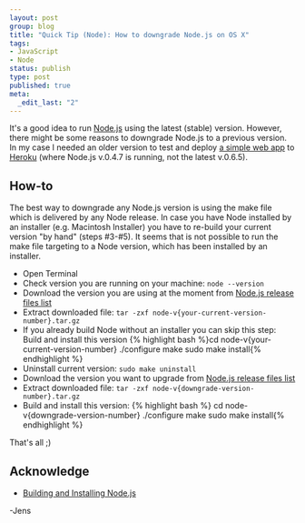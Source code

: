 ```yaml
--- 
layout: post
group: blog
title: "Quick Tip (Node): How to downgrade Node.js on OS X"
tags: 
- JavaScript
- Node
status: publish
type: post
published: true
meta: 
  _edit_last: "2"
---
```

It's a good idea to run [Node.js](http://nodejs.org/) using the latest (stable) version. However, there might be some reasons to downgrade Node.js to a previous version. In my case I needed an older version to test and deploy [a simple web app](http://nodejs-coffeescript-login.herokuapp.com/) to [Heroku](http://heroku.com) (where Node.js v.0.4.7 is running, not the latest v.0.6.5).

<!--more-->

## How-to

The best way to downgrade any Node.js version is using the make file which is delivered by any Node release. In case you have Node installed by an installer (e.g. Macintosh Installer) you have to re-build your current version "by hand" (steps #3-#5). It seems that is not possible to run the make file targeting to a Node version, which has been installed by an installer.

*  Open Terminal
*  Check version you are running on your machine: `node --version`
*  Download the version you are using at the moment from [Node.js release files list](http://nodejs.org/dist/)
*  Extract downloaded file: `tar -zxf node-v{your-current-version-number}.tar.gz`
*  If you already build Node without an installer you can skip this step: Build and install this version
{% highlight bash %}cd node-v{your-current-version-number}
./configure
make
sudo make install{% endhighlight %}
*  Uninstall current version: `sudo make uninstall`
*  Download the version you want to upgrade from [Node.js release files list](http://nodejs.org/dist/)
*  Extract downloaded file: `tar -zxf node-v{downgrade-version-number}.tar.gz`
*  Build and install this version:
{% highlight bash %}
cd node-v{downgrade-version-number}
./configure
make
sudo make install{% endhighlight %}

That's all ;)

## Acknowledge

  *  [Building and Installing Node.js](https://github.com/joyent/node/wiki/Installation)

-Jens

